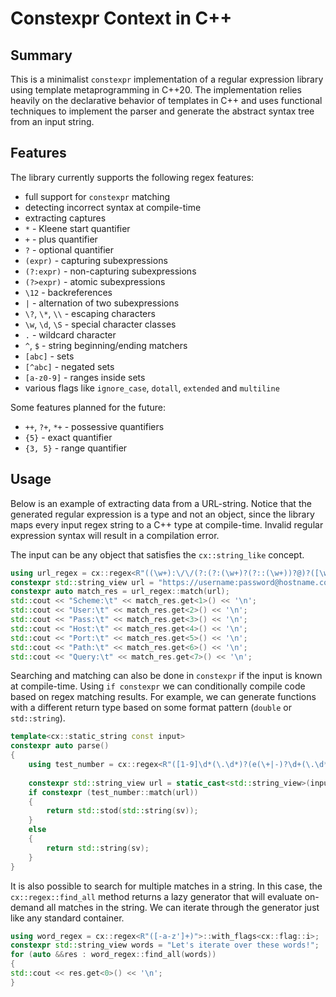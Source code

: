 # Constexpr Context in C++

## Summary
This is a minimalist `constexpr` implementation of a regular expression
library using template metaprogramming in C++20. The implementation relies
heavily on the declarative behavior of templates in C++ and uses
functional techniques to implement the parser and generate the abstract syntax
tree from an input string.

## Features
The library currently supports the following regex features:
* full support for `constexpr` matching
* detecting incorrect syntax at compile-time
* extracting captures
* `*` - Kleene start quantifier
* `+` - plus quantifier
* `?` - optional quantifier
* `(expr)` - capturing subexpressions
* `(?:expr)` - non-capturing subexpressions
* `(?>expr)` - atomic subexpressions
* `\12` - backreferences
* `|` - alternation of two subexpressions
* `\?`, `\*`, `\\` - escaping characters
* `\w`, `\d`, `\S` - special character classes
* `.` - wildcard character
* `^`, `$` - string beginning/ending matchers
* `[abc]` - sets
* `[^abc]` - negated sets
* `[a-z0-9]` - ranges inside sets
* various flags like `ignore_case`, `dotall`, `extended` and `multiline`

Some features planned for the future:
* `++`, `?+`, `*+` - possessive quantifiers
* `{5}` - exact quantifier
* `{3, 5}` - range quantifier

## Usage
Below is an example of extracting data from a URL-string.
Notice that the generated regular expression is a type and not an object, since the library maps every
input regex string to a C++ type at compile-time. Invalid regular expression syntax will result
in a compilation error.

The input can be any object that satisfies the `cx::string_like` concept.
```cpp
using url_regex = cx::regex<R"((\w+):\/\/(?:(?:(\w+)?(?::(\w+))?@)?([\w.]+)(?::(\d+))?)?(?:(\/[-/\w]+)?\?([\w=&]+))?)">;
constexpr std::string_view url = "https://username:password@hostname.com:8080/path/to/resource?id=12345";
constexpr auto match_res = url_regex::match(url);
std::cout << "Scheme:\t" << match_res.get<1>() << '\n';
std::cout << "User:\t" << match_res.get<2>() << '\n';
std::cout << "Pass:\t" << match_res.get<3>() << '\n';
std::cout << "Host:\t" << match_res.get<4>() << '\n';
std::cout << "Port:\t" << match_res.get<5>() << '\n';
std::cout << "Path:\t" << match_res.get<6>() << '\n';
std::cout << "Query:\t" << match_res.get<7>() << '\n';
```

Searching and matching can also be done in `constexpr` if the input is known at
compile-time. Using `if constexpr` we can conditionally compile code based
on regex matching results. For example, we can generate functions with a different
return type based on some format pattern (`double` or `std::string`).
```cpp
template<cx::static_string const input>
constexpr auto parse()
{
    using test_number = cx::regex<R"([1-9]\d*(\.\d*)?(e(\+|-)?\d+(\.\d*)?)?)">;
    
    constexpr std::string_view url = static_cast<std::string_view>(input);
    if constexpr (test_number::match(url))
    {
        return std::stod(std::string(sv));
    }
    else
    {
        return std::string(sv);
    }
}
```

It is also possible to search for multiple matches in a string. In this case,
the `cx::regex::find_all` method returns a lazy generator that will evaluate
on-demand all matches in the string. We can iterate through the generator
just like any standard container.
```cpp
using word_regex = cx::regex<R"([-a-z']+)">::with_flags<cx::flag::i>;
constexpr std::string_view words = "Let's iterate over these words!";
for (auto &&res : word_regex::find_all(words))
{
std::cout << res.get<0>() << '\n';
}
```
